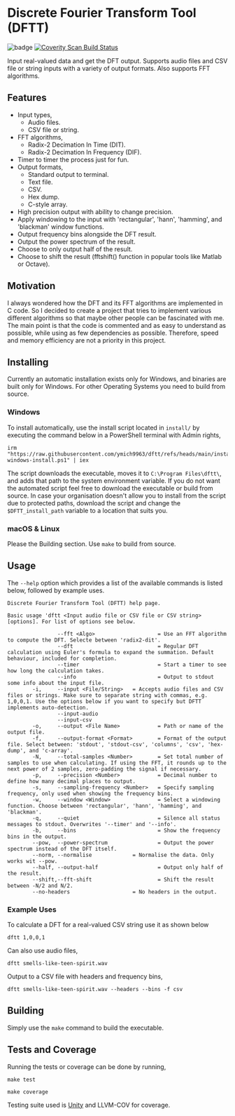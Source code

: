 # Discrete Fourier Transform Tool (DFTT)
![badge](https://badgen.net/badge/Coverage/100/blue) 
<a href="https://scan.coverity.com/projects/ymich9963-dftt">
  <img alt="Coverity Scan Build Status"
       src="https://scan.coverity.com/projects/32163/badge.svg"/>
</a>

Input real-valued data and get the DFT output. Supports audio files and CSV file or string inputs with a variety of output formats. Also supports FFT algorithms. 

## Features
- Input types,
    - Audio files.
    - CSV file or string.
- FFT algorithms,
    - Radix-2 Decimation In Time (DIT).
    - Radix-2 Decimation In Frequency (DIF).
- Timer to timer the process just for fun.
- Output formats,
    - Standard output to terminal.
    - Text file.
    - CSV.
    - Hex dump.
    - C-style array.
- High precision output with ability to change precision.
- Apply windowing to the input with 'rectangular', 'hann', 'hamming', and 'blackman' window functions.
- Output frequency bins alongside the DFT result.
- Output the power spectrum of the result.
- Choose to only output half of the result.
- Choose to shift the result (fftshift() function in popular tools like Matlab or Octave).

## Motivation
I always wondered how the DFT and its FFT algorithms are implemented in C code. So I decided to create a project that tries to implement various different algorithms so that maybe other people can be fascinated with me. The main point is that the code is commented and as easy to understand as possible, while using as few dependencies as possible. Therefore, speed and memory efficiency are not a priority in this project.

## Installing
Currently an automatic installation exists only for Windows, and binaries are built only for Windows. For other Operating Systems you need to build from source.

### Windows
To install automatically, use the install script located in `install/` by executing the command below in a PowerShell terminal with Admin rights,

```
irm "https://raw.githubusercontent.com/ymich9963/dftt/refs/heads/main/install/dftt-windows-install.ps1" | iex
```

The script downloads the executable, moves it to `C:\Program Files\dftt\`, and adds that path to the system environment variable. If you do not want the automated script feel free to download the executable or build from source. In case your organisation doesn't allow you to install from the script due to protected paths, download the script and change the `$DFTT_install_path` variable to a location that suits you.

### macOS & Linux
Please the Building section. Use `make` to build from source.

## Usage
The `--help` option which provides a list of the available commands is listed below, followed by example uses.

```
Discrete Fourier Transform Tool (DFTT) help page.

Basic usage 'dftt <Input audio file or CSV file or CSV string> [options]. For list of options see below.

                --fft <Algo>                    = Use an FFT algorithm to compute the DFT. Selecte between 'radix2-dit'.
                --dft                           = Regular DFT calculation using Euler's formula to expand the summation. Default behaviour, included for completion.
                --timer                         = Start a timer to see how long the calculation takes.
                --info                          = Output to stdout some info about the input file.
        -i,     --input <File/String>   = Accepts audio files and CSV files or strings. Make sure to separate string with commas, e.g. 1,0,0,1. Use the options below if you want to specify but DFTT implements auto-detection.
                --input-audio
                --input-csv
        -o,     --output <File Name>            = Path or name of the output file.
        -f,     --output-format <Format>        = Format of the output file. Select between: 'stdout', 'stdout-csv', 'columns', 'csv', 'hex-dump', and 'c-array'.
        -N,     --total-samples <Number>        = Set total number of samples to use when calculating. If using the FFT, it rounds up to the next power of 2 samples, zero-padding the signal if necessary.
        -p,     --precision <Number>            = Decimal number to define how many decimal places to output.
        -s,     --sampling-frequency <Number>   = Specify sampling frequency, only used when showing the frequency bins.
        -w,     --window <Window>               = Select a windowing function. Choose between 'rectangular', 'hann', 'hamming', and 'blackman'.
        -q,     --quiet                         = Silence all status messages to stdout. Overwrites '--timer' and '--info'.
        -b,     --bins                          = Show the frequency bins in the output.
        --pow,  --power-spectrum                = Output the power spectrum instead of the DFT itself.
        --norm, --normalise             = Normalise the data. Only works wit --pow.
        --half, --output-half                   = Output only half of the result.
        --shift,--fft-shift                     = Shift the result between -N/2 and N/2.
        --no-headers                    = No headers in the output.
```

### Example Uses
To calculate a DFT for a real-valued CSV string use it as shown below
```
dftt 1,0,0,1
```
Can also use audio files,
```
dftt smells-like-teen-spirit.wav
```
Output to a CSV file with headers and frequency bins,
```
dftt smells-like-teen-spirit.wav --headers --bins -f csv
```

## Building
Simply use the `make` command to build the executable.

## Tests and Coverage
Running the tests or coverage can be done by running,

```
make test
```
```
make coverage
```
Testing suite used is [Unity](https://github.com/ThrowTheSwitch/Unity) and LLVM-COV for coverage.

